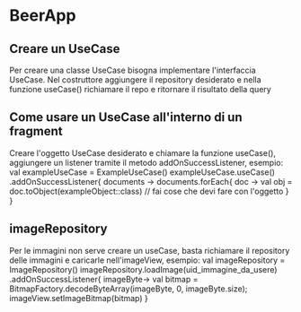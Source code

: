 # BeerApp

## Creare un UseCase
Per creare una classe UseCase bisogna implementare l'interfaccia UseCase. Nel costruttore aggiungere il repository desiderato e nella funzione useCase() richiamare il repo e ritornare il risultato della query

## Come usare un UseCase all'interno di un fragment
Creare l'oggetto UseCase desiderato e chiamare la funzione useCase(), aggiungere un listener tramite il metodo addOnSuccessListener, esempio:
  val exampleUseCase = ExampleUseCase()
  exampleUseCase.useCase()
    .addOnSuccessListener{ documents ->
      documents.forEach{ doc ->
        val obj = doc.toObject(exampleObject::class)
        // fai cose che devi fare con l'oggetto
        }
      }

## imageRepository
Per le immagini non serve creare un useCase, basta richiamare il repository delle immagini e caricarle nell'imageView, esempio:
  val imageRepository = ImageRepository()
  imageRepository.loadImage(uid_immagine_da_usere)
    .addOnSuccessListener{ imageByte->
      val bitmap = BitmapFactory.decodeByteArray(imageByte, 0, imageByte.size);
      imageView.setImageBitmap(bitmap)
    }

